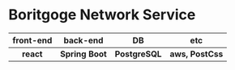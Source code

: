 # Boritgoge Network Service
|front-end|back-end|DB|etc
|:-:|:-:|:-:|:-:|
|**react**|**Spring Boot**|**PostgreSQL**|**aws, PostCss**|

